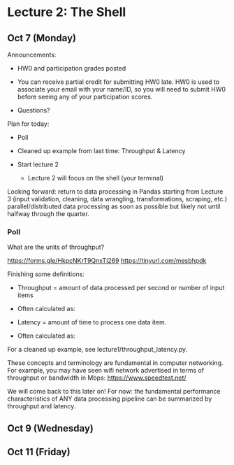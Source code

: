 # Lecture 2: The Shell

## Oct 7 (Monday)

Announcements:

- HW0 and participation grades posted

- You can receive partial credit for submitting HW0 late.
  HW0 is used to associate your email with your name/ID, so you
  will need to submit HW0 before seeing any of your participation scores.

- Questions?

Plan for today:

- Poll

- Cleaned up example from last time: Throughput & Latency

- Start lecture 2

  + Lecture 2 will focus on the shell (your terminal)

Looking forward:
return to data processing in Pandas starting from Lecture 3
(input validation, cleaning, data wrangling, transformations, scraping, etc.)
parallel/distributed data processing as soon as possible but likely
not until halfway through the quarter.

### Poll

What are the units of throughput?

https://forms.gle/HkpcNKrT9QnxTi269
https://tinyurl.com/mesbhpdk

Finishing some definitions:

- Throughput = amount of data processed per second or number of input items

- Often calculated as:

- Latency = amount of time to process one data item.

- Often calculated as:

For a cleaned up example, see lecture1/throughput_latency.py.

These concepts and terminology are fundamental in computer networking.
For example, you may have seen wifi network advertised in terms of
throughput or bandwidth in Mbps:
https://www.speedtest.net/

We will come back to this later on!
For now: the fundamental performance characteristics of ANY data processing
pipeline can be summarized by throughput and latency.

## Oct 9 (Wednesday)

## Oct 11 (Friday)
